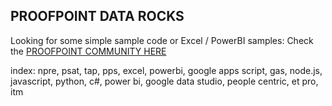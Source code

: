 ## PROOFPOINT DATA ROCKS

Looking for some simple sample code or Excel / PowerBI samples:
Check the [PROOFPOINT COMMUNITY HERE](https://github.com/pfptcommunity/pfptcommunity/blob/main/README.md)

index: npre, psat, tap, pps, excel, powerbi, google apps script, gas, node.js, javascript, python, c#, power bi, google data studio, people centric, et pro, itm
